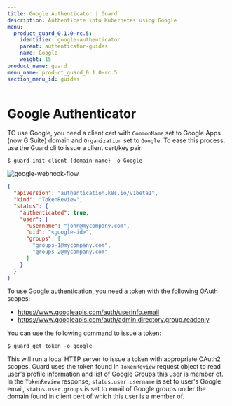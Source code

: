 ```yaml
---
title: Google Authenticator | Guard
description: Authenticate into Kubernetes using Google
menu:
  product_guard_0.1.0-rc.5:
    identifier: google-authenticator
    parent: authenticator-guides
    name: Google
    weight: 15
product_name: guard
menu_name: product_guard_0.1.0-rc.5
section_menu_id: guides
---
```


# Google Authenticator
TO use Google, you need a client cert with `CommonName` set to Google Apps (now G Suite) domain and `Organization` set to `Google`. To ease this process, use the Guard cli to issue a client cert/key pair.
```console
$ guard init client {domain-name} -o Google
```

![google-webhook-flow](/products/guard/0.1.0-rc.5/images/google-webhook-flow.png)
```json
{
  "apiVersion": "authentication.k8s.io/v1beta1",
  "kind": "TokenReview",
  "status": {
    "authenticated": true,
    "user": {
      "username": "john@mycompany.com",
      "uid": "<google-id>",
      "groups": [
        "groups-1@mycompany.com",
        "groups-2@mycompany.com"
      ]
    }
  }
}
```
To use Google authentication, you need a token with the following OAuth scopes:
 - https://www.googleapis.com/auth/userinfo.email
 - https://www.googleapis.com/auth/admin.directory.group.readonly

You can use the following command to issue a token:
```
$ guard get token -o google
```
This will run a local HTTP server to issue a token with appropriate OAuth2 scopes. Guard uses the token found in `TokenReview` request object to read user's profile information and list of Google Groups this user is member of. In the `TokenReview` response, `status.user.username` is set to user's Google email, `status.user.groups` is set to email of Google groups under the domain found in client cert of which this user is a member of.
